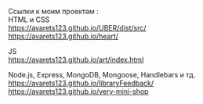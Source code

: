 Ссылки к моим проектам :  
HTML и CSS  
https://avarets123.github.io/UBER/dist/src/  
https://avarets123.github.io/heart/  
  
  JS  
  https://avarets123.github.io/art/index.html
  
Node.js, Express, MongoDB, Mongoose, Handlebars и тд.  
https://avarets123.github.io/libraryFeedback/  
https://avarets123.github.io/very-mini-shop
